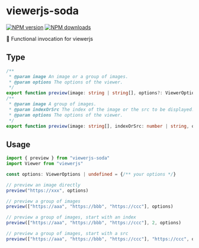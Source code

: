# viewerjs-soda

[![NPM version](https://img.shields.io/npm/v/viewerjs-soda.svg?style=flat)](https://npmjs.org/package/viewerjs-soda)
[![NPM downloads](https://img.shields.io/npm/dm/viewerjs-soda)](https://npmjs.org/package/viewerjs-soda)

🚀 Functional invocation for viewerjs

## Type

```typescript
/**
 * @param image An image or a group of images.
 * @param options The options of the viewer.
 */
export function preview(image: string | string[], options?: ViewerOptions): void
/**
 * @param image A group of images.
 * @param indexOrSrc The index of the image or the src to be displayed.
 * @param options The options of the viewer.
 */
export function preview(image: string[], indexOrSrc: number | string, options?: ViewerOptions): void
```

## Usage

```typescript
import { preview } from "viewerjs-soda"
import Viewer from "viewerjs"

const options: ViewerOptions | undefined = {/** your options */}

// preview an image directly
preview("https://xxx", options)

// preview a group of images
preview(["https://aaa", "https://bbb", "https://ccc"], options)

// preview a group of images, start with an index
preview(["https://aaa", "https://bbb", "https://ccc"], 2, options)

// preview a group of images, start with a src
preview(["https://aaa", "https://bbb", "https://ccc"], "https://ccc", options)
```
